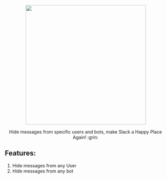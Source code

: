 <p align="center">
<img src="icons/icon256.png" width="375"/>
<p align="center">Hide messages from specific users and bots, make Slack a Happy Place Again! :grin:</p>
</p>

## Features:
1. Hide messages from any User
2. Hide messages from any bot

